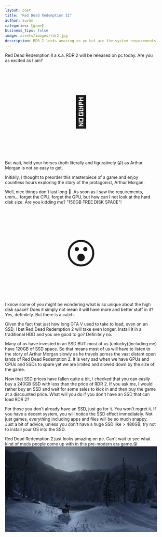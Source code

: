 ```yaml
---  
layout: post  
title: "Red Dead Redemption II"  
author: Suvam  
categories: [game]  
business_tips: false
image: assets/images/rdr2.jpg  
description: RDR 2 looks amazing on pc but are the system requirements too high?
---  
```

Red Dead Redemption II a.k.a. RDR 2 will be released on pc today. Are you as excited as I am?
<p style="font-size:100px; text-align: center">&#128548;</p>
But wait, hold your horses (both literally and figuratively &#128540;) as Arthur Morgan is not so easy to get.

Initially, I thought to preorder this masterpiece of a game and enjoy countless hours exploring the story of the 
protagonist, Arthur Morgan.

Well, nice things don't last long &#128577; .As soon as I saw the requirements, umm... forget the CPU, forget the GPU, 
but how can I not look at the hard disk size. Are you kidding me? "150GB FREE DISK SPACE"!
<p style="font-size:100px; text-align: center">&#128558;</p>
I know some of you might be wondering what is so unique about the high disk space? Does it simply not mean it will have
more and better stuff in it? Yes, definitely. But there is a catch.

Given the fact that just how long GTA V used to take to load, even on an SSD, I bet Red Dead Redemption 2 will take even longer. Install it in a traditional HDD and you are good to go? Definitely no.

Many of us have invested in an SSD BUT most of us (unlucky)(including me) have 120GB of SSD space. So that means most
of us will have to listen to the story of Arthur Morgan slowly as he travels across the vast distant open lands of 
Red Dead Redemption 2. It is very sad when we have GPUs and CPUs and SSDs to spare yet we are limited and slowed down by the size of the game.

Now that SSD prices have fallen quite a bit, I checked that you can easily buy a 240GB SSD with less than the price
of RDR 2. If you ask me, I would rather buy an SSD and wait for some sales to kick in and then buy the game at a discounted
price. What will you do if you don't have an SSD that can load RDR 2? 

For those you don't already have an SSD, just go for it. You won't regret it. If you have a decent system, you will notice
the SSD effect immediately. Not just games, everything including apps and files will be so much snappy. Just a bit of advice,
unless you don't have a huge SSD like > 480GB, try not to install your OS into the SSD.

Red Dead Redemption 2 just looks amazing on pc. Can't wait to see what kind of mods people come up with
in this pre-modern era game.&#128540;
![Red Dead Redemption II a.k.a RDR 2 looks amazing on pc](/assets/images/rdr2_pc.jpg)
